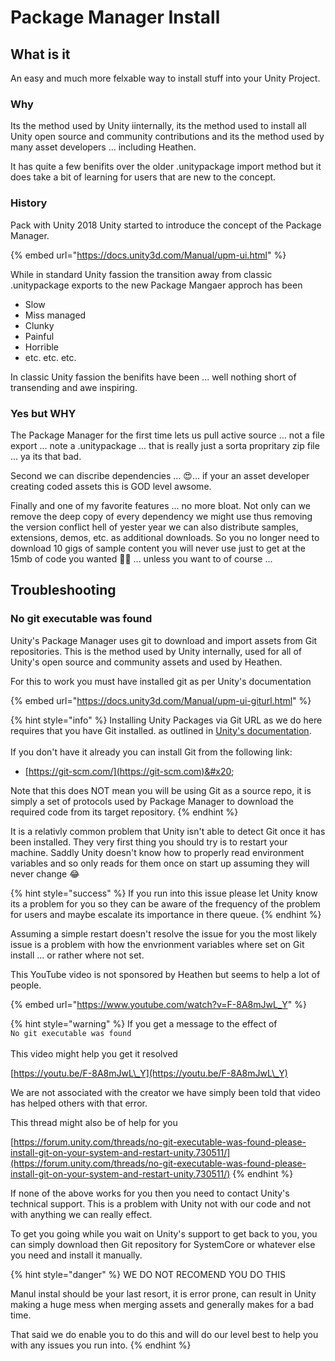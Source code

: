 # Package Manager Install

## What is it

An easy and much more felxable way to install stuff into your Unity Project.

### Why

Its the method used by Unity iinternally, its the method used to install all Unity open source and community contributions and its the method used by many asset developers ... including Heathen.

It has quite a few benifits over the older .unitypackage import method but it does take a bit of learning for users that are new to the concept.

### History

Pack with Unity 2018 Unity started to introduce the concept of the Package Manager.

{% embed url="https://docs.unity3d.com/Manual/upm-ui.html" %}

While in standard Unity fassion the transition away from classic .unitypackage exports to the new Package Mangaer approch has been

* Slow
* Miss managed
* Clunky
* Painful
* Horrible
* etc. etc. etc.

In classic Unity fassion the benifits have been ... well nothing short of transending and awe inspiring.

### Yes but WHY

The Package Manager for the first time lets us pull active source ... not a file export ... note a .unitypackage ... that is really just a sorta propritary zip file ... ya its that bad.

Second we can discribe dependencies ... 😍... if your an asset developer creating coded assets this is GOD level awsome.

Finally and one of my favorite features ... no more bloat. Not only can we remove the deep copy of every dependency we might use thus removing the version conflict hell of yester year we can also distribute samples, extensions, demos, etc. as additional downloads. So you no longer need to download 10 gigs of sample content you will never use just to get at the 15mb of code you wanted 🤩💖 ... unless you want to of course ...&#x20;

## Troubleshooting

### No git executable was found

Unity's Package Manager uses git to download and import assets from Git repositories. This is the method used by Unity internally, used for all of Unity's open source and community assets and used by Heathen.

For this to work you must have installed git as per Unity's documentation

{% embed url="https://docs.unity3d.com/Manual/upm-ui-giturl.html" %}

{% hint style="info" %}
Installing Unity Packages via Git URL as we do here requires that you have Git installed. as outlined in [Unity's documentation](https://docs.unity3d.com/Manual/upm-ui-giturl.html).\
\
If you don't have it already you can install Git from the following link:

* [https://git-scm.com/](https://git-scm.com)&#x20;

Note that this does NOT mean you will be using Git as a source repo, it is simply a set of protocols used by Package Manager to download the required code from its target repository.
{% endhint %}

It is a relativly common problem that Unity isn't able to detect Git once it has been installed. They very first thing you should try is to restart your machine. Saddly Unity doesn't know how to properly read environment variables and so only reads for them once on start up assuming they will never change :joy:

{% hint style="success" %}
If you run into this issue please let Unity know its a problem for you so they can be aware of the frequency of the problem for users and maybe escalate its importance in there queue.
{% endhint %}

Assuming a simple restart doesn't resolve the issue for you the most likely issue is a problem with how the envrionment variables where set on Git install ... or rather where not set.

This YouTube video is not sponsored by Heathen but seems to help a lot of people.

{% embed url="https://www.youtube.com/watch?v=F-8A8mJwL_Y" %}

{% hint style="warning" %}
If you get a message to the effect of \
`No git executable was found`\
\
This video might help you get it resolved

[https://youtu.be/F-8A8mJwL\_Y](https://youtu.be/F-8A8mJwL\_Y)



We are not associated with the creator we have simply been told that video has helped others with that error.



This thread might also be of help for you

[https://forum.unity.com/threads/no-git-executable-was-found-please-install-git-on-your-system-and-restart-unity.730511/](https://forum.unity.com/threads/no-git-executable-was-found-please-install-git-on-your-system-and-restart-unity.730511/)
{% endhint %}

If none of the above works for you then you need to contact Unity's technical support. This is a problem with Unity not with our code and not with anything we can really effect.



To get you going while you wait on Unity's support to get back to you, you can simply download then Git repository for SystemCore or whatever else you need and install it manually.

{% hint style="danger" %}
WE DO NOT RECOMEND YOU DO THIS



Manul instal should be your last resort, it is error prone, can result in Unity making a huge mess when merging assets and generally makes for a bad time.



That said we do enable you to do this and will do our level best to help you with any issues you run into.
{% endhint %}

